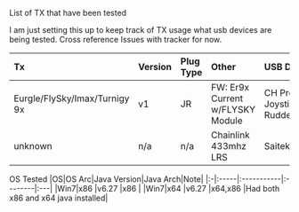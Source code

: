 List of TX that have been tested

I am just setting this up to keep track of TX usage what usb devices are being tested. Cross reference Issues with tracker for now.

|Tx|Version|Plug Type|Other|USB Device|Issues|
|:-|:------|:--------|:----|:---------|:-----|
|Eurgle/FlySky/Imax/Turnigy 9x|v1     | JR      |FW: Er9x Current w/FLYSKY Module|CH Products Pro Joystick,Throttle, Rudder | Logitech G10 Gamepad|[Issue 2](https://code.google.com/p/joystick-to-ppm/issues/detail?id=2),3,4|
|unknown|n/a    |n/a      |Chainlink 433mhz LRS|Saitek x52|[Issue 1](https://code.google.com/p/joystick-to-ppm/issues/detail?id=1),2,3,4|

OS Tested
|OS|OS Arc|Java Version|Java Arch|Note|
|:-|:-----|:-----------|:--------|:---|
|Win7|x86   |v6.27       |x86      |
|Win7|x64   |v6.27       |x64,x86  |Had both x86 and x64 java installed|